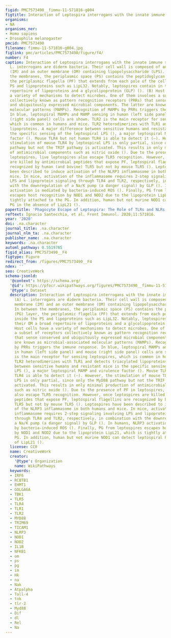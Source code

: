 ```yaml
---
figid: PMC7573490__fimmu-11-571816-g004
figtitle: Interaction of Leptospira interrogans with the innate immune system
organisms:
- NA
organisms_ner:
- Homo sapiens
- Drosophila melanogaster
pmcid: PMC7573490
filename: fimmu-11-571816-g004.jpg
figlink: pmc/articles/PMC7573490/figure/f4/
number: F4
caption: Interaction of Leptospira interrogans with the innate immune system. (A)
  L. interrogans are diderm bacteria. Their cell wall is composed of an inner membrane
  (IM) and an outer membrane (OM) containing lipopolysaccharide (LPS). In between
  the membranes, the periplasmic space (PS) contains the peptidoglycan (PG) layer,
  the periplasmic flagella (PF) that extends from each pole of the cell inside the
  PS and lipoproteins such as LipL32. Notably, leptospires contain in their OM a broad
  repertoire of lipoproteins and a glycolipoprotein (GLP) (). (B) Host cells have
  a variety of mechanisms to detect microbes. One of them involves a subset of receptors
  collectively known as pattern recognition receptors (PRRs) that sense conserved
  and ubiquitously expressed microbial components. The latter are known as microbial-associated
  molecular patterns (MAMPs). Recognition of MAMPs by PRRs triggers the immune response.
  In blue, leptospiral MAMPs and MAMP sensing in human (left side panel) and mouse
  (right side panel) cells are shown. TLR2 is the main receptor for sensing leptospires,
  which is common in humans and mice. TLR2 heterodimerizes with TLR1 and detects triacylated
  lipoproteins. A major difference between sensitive humans and resistant mice is
  the specific sensing of the leptospiral LPS (), a major leptospiral MAMP and virulence
  factor (). Mouse TLR4 but not human TLR4 is able to detect it (–). However, the
  stimulation of mouse TLR4 by leptospiral LPS is only partial, since only the MyD88
  pathway but not the TRIF pathway is activated. This results in only minimal production
  of antimicrobial components such as nitric oxide (). Due to the presence of PF in
  leptospires, live leptospires also escape TLR5 recognition. However, once leptospires
  are killed by antimicrobial peptides that expose PF, leptospiral flagellins are
  recognized by human (and bovine) TLR5 but not by mouse TLR5 (). Leptospires have
  been described to induce activation of the NLRP3 inflammasome in both humans and
  mice. In mice, activation of the inflammasome requires 2-step signaling involving
  LPS and lipoprotein signaling through TLR4 and TLR2, respectively, in combination
  with the downregulation of a Na/K pump (a danger signal) by GLP (). In humans, NLRP3
  activation is mediated by bacteria-induced ROS (). Finally, PG from leptospires
  escapes host recognition by NOD1 and NOD2 due to the lipoprotein LipL21, which is
  tightly attached to the PG. In addition, human but not murine NOD1 can detect leptospiral
  PG in the absence of LipL21 ().
papertitle: 'Phagocyte Escape of Leptospira: The Role of TLRs and NLRs.'
reftext: Ignacio Santecchia, et al. Front Immunol. 2020;11:571816.
year: '2020'
doi: .na.character
journal_title: .na.character
journal_nlm_ta: .na.character
publisher_name: .na.character
keywords: .na.character
automl_pathway: 0.5519785
figid_alias: PMC7573490__F4
figtype: Figure
redirect_from: /figures/PMC7573490__F4
ndex: ''
seo: CreativeWork
schema-jsonld:
  '@context': https://schema.org/
  '@id': https://pfocr.wikipathways.org/figures/PMC7573490__fimmu-11-571816-g004.html
  '@type': Dataset
  description: Interaction of Leptospira interrogans with the innate immune system.
    (A) L. interrogans are diderm bacteria. Their cell wall is composed of an inner
    membrane (IM) and an outer membrane (OM) containing lipopolysaccharide (LPS).
    In between the membranes, the periplasmic space (PS) contains the peptidoglycan
    (PG) layer, the periplasmic flagella (PF) that extends from each pole of the cell
    inside the PS and lipoproteins such as LipL32. Notably, leptospires contain in
    their OM a broad repertoire of lipoproteins and a glycolipoprotein (GLP) (). (B)
    Host cells have a variety of mechanisms to detect microbes. One of them involves
    a subset of receptors collectively known as pattern recognition receptors (PRRs)
    that sense conserved and ubiquitously expressed microbial components. The latter
    are known as microbial-associated molecular patterns (MAMPs). Recognition of MAMPs
    by PRRs triggers the immune response. In blue, leptospiral MAMPs and MAMP sensing
    in human (left side panel) and mouse (right side panel) cells are shown. TLR2
    is the main receptor for sensing leptospires, which is common in humans and mice.
    TLR2 heterodimerizes with TLR1 and detects triacylated lipoproteins. A major difference
    between sensitive humans and resistant mice is the specific sensing of the leptospiral
    LPS (), a major leptospiral MAMP and virulence factor (). Mouse TLR4 but not human
    TLR4 is able to detect it (–). However, the stimulation of mouse TLR4 by leptospiral
    LPS is only partial, since only the MyD88 pathway but not the TRIF pathway is
    activated. This results in only minimal production of antimicrobial components
    such as nitric oxide (). Due to the presence of PF in leptospires, live leptospires
    also escape TLR5 recognition. However, once leptospires are killed by antimicrobial
    peptides that expose PF, leptospiral flagellins are recognized by human (and bovine)
    TLR5 but not by mouse TLR5 (). Leptospires have been described to induce activation
    of the NLRP3 inflammasome in both humans and mice. In mice, activation of the
    inflammasome requires 2-step signaling involving LPS and lipoprotein signaling
    through TLR4 and TLR2, respectively, in combination with the downregulation of
    a Na/K pump (a danger signal) by GLP (). In humans, NLRP3 activation is mediated
    by bacteria-induced ROS (). Finally, PG from leptospires escapes host recognition
    by NOD1 and NOD2 due to the lipoprotein LipL21, which is tightly attached to the
    PG. In addition, human but not murine NOD1 can detect leptospiral PG in the absence
    of LipL21 ().
  license: CC0
  name: CreativeWork
  creator:
    '@type': Organization
    name: WikiPathways
  keywords:
  - IRF6
  - RCBTB1
  - EHMT1
  - GOLGA6A
  - TBK1
  - TLR5
  - TLR4
  - TLR1
  - TLR2
  - MYD88
  - TRIM69
  - TICAM1
  - NLRP3
  - NOD1
  - NOD2
  - IL1B
  - NFKB1
  - om
  - ps
  - pg
  - im
  - Hk
  - na
  - Nak
  - Atpalpha
  - Toll-4
  - tok
  - tlr-2
  - Myd88
  - Dif
  - dl
  - Rel
  - Na
---
```

